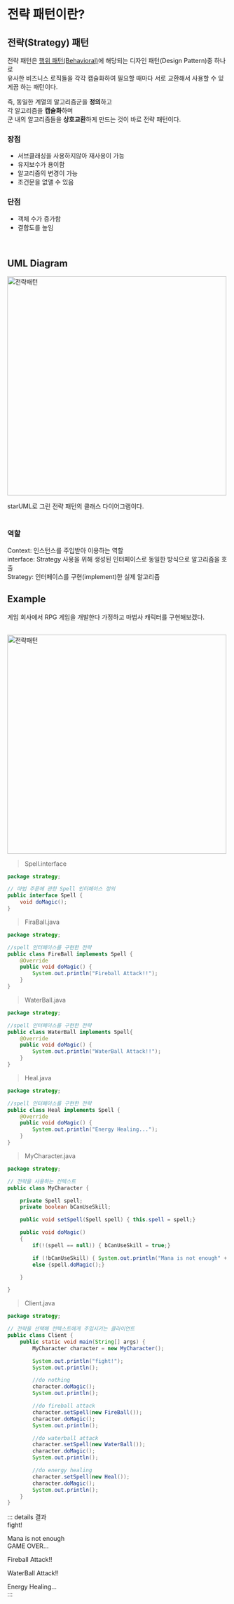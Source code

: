 전략 패턴이란? <Badge text="song" />
================


## 전략(Strategy) 패턴 

전략 패턴은 [행위 패턴(Behavioral)](https://refactoring.guru/design-patterns/behavioral-patterns)에 해당되는 디자인 패턴(Design Pattern)중 하나로    
유사한 비즈니스 로직들을 각각 캡슐화하여 필요할 때마다 서로 교환해서 사용할 수 있게끔 하는 패턴이다.

즉, 동일한 계열의 알고리즘군을 **정의**하고   
각 알고리즘을 **캡슐화**하며   
군 내의 알고리즘들을 **상호교환**하게 만드는 것이 바로 전략 패턴이다.      


### 장점

- 서브클래싱을 사용하지않아 재사용이 가능   
- 유지보수가 용이함   
- 알고리즘의 변경이 가능   
- 조건문을 없앨 수 있음   


### 단점

- 객체 수가 증가함   
- 결합도를 높임   

<br>   


## UML Diagram

<img src="https://img1.daumcdn.net/thumb/R1280x0/?scode=mtistory2&fname=https%3A%2F%2Fk.kakaocdn.net%2Fdn%2FdavNtU%2FbtqDVdGYBTO%2F4T2W9pkoVLjQtWY1ZCAmc1%2Fimg.png" alt="전략패턴" height="500px" />  
<br>   

starUML로 그린 전략 패턴의 클래스 다이어그램이다.   
<br>

### 역할

Context: 인스턴스를 주입받아 이용하는 역할   
interface: Strategy 사용을 위해 생성된 인터페이스로 동일한 방식으로 알고리즘을 호출   
Strategy: 인터페이스를 구현(implement)한 실제 알고리즘   


## Example

게임 회사에서 RPG 게임을 개발한다 가정하고 마법사 캐릭터를 구현해보겠다.


<br> 
<img src="https://img1.daumcdn.net/thumb/R1280x0/?scode=mtistory2&fname=https%3A%2F%2Fk.kakaocdn.net%2Fdn%2FeeMESB%2FbtqDTjg7cPn%2FPnS5hNvlsUK0KeyxrA7lW0%2Fimg.png" alt="전략패턴" height="500px" />  
<br>  



> Spell.interface
```java
package strategy;

// 마법 주문에 관한 Spell 인터페이스 정의
public interface Spell {
    void doMagic();
}
```

> FiraBall.java
```java
package strategy;

//spell 인터페이스를 구현한 전략
public class FireBall implements Spell {
    @Override
    public void doMagic() {
        System.out.println("Fireball Attack!!");
    }
}
```

> WaterBall.java
```java
package strategy;

//spell 인터페이스를 구현한 전략
public class WaterBall implements Spell{
    @Override
    public void doMagic() {
        System.out.println("WaterBall Attack!!");
    }
}
```

> Heal.java
```java
package strategy;

//spell 인터페이스를 구현한 전략
public class Heal implements Spell {
    @Override
    public void doMagic() {
        System.out.println("Energy Healing...");
    }
}
```

> MyCharacter.java
```java
package strategy;

// 전략을 사용하는 컨텍스트
public class MyCharacter {

    private Spell spell;
    private boolean bCanUseSkill;

    public void setSpell(Spell spell) { this.spell = spell;}

    public void doMagic()
    {
        if(!(spell == null)) { bCanUseSkill = true;}

        if (!bCanUseSkill) { System.out.println("Mana is not enough" + "\n" + "GAME OVER...");}
        else {spell.doMagic();}

    }

}
```



> Client.java
```java
package strategy;

// 전략을 선택해 컨텍스트에게 주입시키는 클라이언트
public class Client {
    public static void main(String[] args) {
        MyCharacter character = new MyCharacter();

        System.out.println("fight!");
        System.out.println();

        //do nothing
        character.doMagic();
        System.out.println();

        //do fireball attack
        character.setSpell(new FireBall());
        character.doMagic();
        System.out.println();

        //do waterball attack
        character.setSpell(new WaterBall());
        character.doMagic();
        System.out.println();

        //do energy healing
        character.setSpell(new Heal());
        character.doMagic();
        System.out.println();
    }
}
```

::: details 결과        
fight!   

Mana is not enough   
GAME OVER...   

Fireball Attack!!   

WaterBall Attack!!   

Energy Healing...     
:::      




